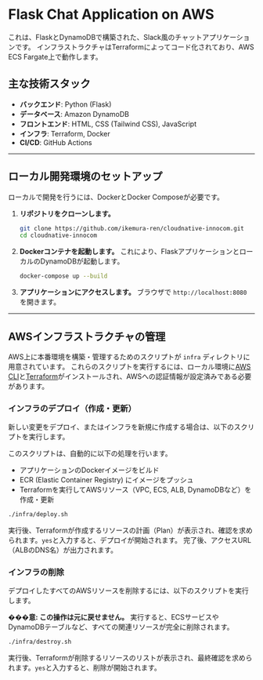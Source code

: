 # Flask Chat Application on AWS

これは、FlaskとDynamoDBで構築された、Slack風のチャットアプリケーションです。
インフラストラクチャはTerraformによってコード化されており、AWS ECS Fargate上で動作します。

## 主な技術スタック

- **バックエンド**: Python (Flask)
- **データベース**: Amazon DynamoDB
- **フロントエンド**: HTML, CSS (Tailwind CSS), JavaScript
- **インフラ**: Terraform, Docker
- **CI/CD**: GitHub Actions

---

## ローカル開発環境のセットアップ

ローカルで開発を行うには、DockerとDocker Composeが必要です。

1.  **リポジトリをクローンします。**
    ```bash
    git clone https://github.com/ikemura-ren/cloudnative-innocom.git
    cd cloudnative-innocom
    ```

2.  **Dockerコンテナを起動します。**
    これにより、FlaskアプリケーションとローカルのDynamoDBが起動します。
    ```bash
    docker-compose up --build
    ```

3.  **アプリケーションにアクセスします。**
    ブラウザで `http://localhost:8080` を開きます。

---

## AWSインフラストラクチャの管理

AWS上に本番環境を構築・管理するためのスクリプトが `infra` ディレクトリに用意されています。
これらのスクリプトを実行するには、ローカル環境に[AWS CLI](https://aws.amazon.com/jp/cli/)と[Terraform](https://www.terraform.io/downloads.html)がインストールされ、AWSへの認証情報が設定済みである必要があります。

### インフラのデプロイ（作成・更新）

新しい変更をデプロイ、またはインフラを新規に作成する場合は、以下のスクリプトを実行します。

このスクリプトは、自動的に以下の処理を行います。
- アプリケーションのDockerイメージをビルド
- ECR (Elastic Container Registry) にイメージをプッシュ
- Terraformを実行してAWSリソース（VPC, ECS, ALB, DynamoDBなど）を作成・更新

```bash
./infra/deploy.sh
```

実行後、Terraformが作成するリソースの計画（Plan）が表示され、確認を求められます。`yes`と入力すると、デプロイが開始されます。
完了後、アクセスURL（ALBのDNS名）が出力されます。

### インフラの削除

デプロイしたすべてのAWSリソースを削除するには、以下のスクリプトを実行します。

**���意: この操作は元に戻せません。** 実行すると、ECSサービスやDynamoDBテーブルなど、すべての関連リソースが完全に削除されます。

```bash
./infra/destroy.sh
```

実行後、Terraformが削除するリソースのリストが表示され、最終確認を求められます。`yes`と入力すると、削除が開始されます。
